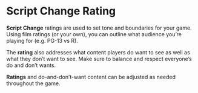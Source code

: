 # Script Change Rating

**Script Change** ratings are used to set tone and
boundaries for your game. Using film ratings (or
your own), you can outline what audience you’re
playing for (e.g. PG-13 vs R). 

The **rating** also addresses what content players 
do want to see as well as what they don’t want to see. 
Make sure
to balance and respect everyone’s do and don’t
wants. 

**Ratings** and do-and-don’t-want content can
be adjusted as needed throughout the game.

